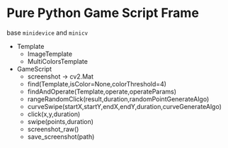 # Pure Python Game Script Frame
base `minidevice` and `minicv`
- Template
    - ImageTemplate
    - MultiColorsTemplate
- GameScript
    - screenshot -> cv2.Mat
    - find(Template,isColor=None,colorThreshold=4)
    - findAndOperate(Template,operate,operateParams)
    - rangeRandomClick(result,duration,randomPointGenerateAlgo)
    - curveSwipe(startX,startY,endX,endY,duration,curveGenerateAlgo)
    - click(x,y,duration)
    - swipe(points,duration)
    - screenshot_raw()
    - save_screenshot(path)